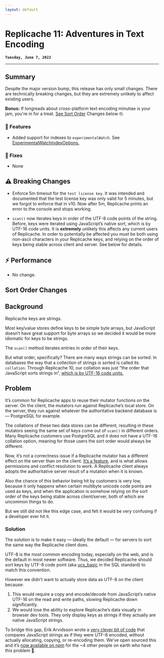 ```yaml
---
layout: default
---
```


# **Replicache 11: Adventures in Text Encoding**

**`Tuesday, June 7, 2022`**

<hr>

## **Summary**

Despite the major version bump, this release has only small changes. There are technically breaking changes, but they are extremely unlikely to affect existing users.

**Bonus:** If longreads about cross-platform text encoding minutiae is your jam, you're in for a treat. [See Sort Order](#) Changes below 🤓.


### **🎁 Features**

* Added support for indexes to <code>experimentalWatch</code>. See [ExperimentalWatchIndexOptions.](#)

### **🧰 Fixes**

* None


## ⚠️ **Breaking Changes**

* Enforce 5m timeout for the <code>test license key</code>. It was intended and documented that the test license key was only valid for 5 minutes, but we forgot to enforce that in v10. Now after 5m, Replicache prints an error to the console and stops working.

* <code>scan()</code> now iterates keys in order of the UTF-8 code points of the string. Before, keys were iterated using JavaScript’s native sort, which is by UTF-16 code units. It is 
**extremely** unlikely this affects any current users of Replicache. In order to potentially be affected you must be both using non-ascii characters in your Replicache keys, and relying on the order of keys being stable across client and server. See below for details.

## ⚡️ **Performance**

* No change.

## **Sort Order Changes**

## **Background**

Replicache keys are strings.

Most key/value stores define keys to be simple byte arrays, but JavaScript doesn’t have great support for byte arrays so we decided it would be more idiomatic for keys to be strings.

The <code>scan()</code> method iterates entries in order of their keys.

But what order, specifically? There are many ways strings can be sorted. In databases the way that a collection of strings is sorted is called its <code>collation</code>. Through Replicache 10, our collation was just ”the order that JavaScript sorts strings in”, [which is by UTF-16 code units.](#)

## **Problem**
It’s common for Replicache apps to reuse their mutator functions on the server. On the client, the mutators run against Replicache’s local store. On the server, they run against whatever the authoritative backend database is — PostgreSQL for example.

The collations of these two data stores can be different, resulting in these mutators seeing the same set of keys come out of <code>scan()</code> in different orders. Many Replicache customers use PostgreSQL and it does not have a UTF-16 collation option, meaning for those users the sort order would always be different.

Now, it’s not a correctness issue if a Replicache mutator has a different effect on the server than on the client. [It’s a feature](#), and is what allows permissions and conflict resolution to work. A Replicache client always adopts the authoritative server result of a mutation when it is known.

Also the chance of this behavior being hit by customers is very low, because it only happens when certain multibyte unicode code points are used as keys, and when the application is somehow relying on the sort order of the keys being stable across client/server, both of which are uncommon things to do.

But we still did not like this edge case, and felt it would be very confusing if a developer ever hit it.

### **Solution** 

The solution is to make it easy — ideally the default — for servers to sort the same way the Replicache client does.

UTF-8 is the most common encoding today, especially on the web, and is the default in most newer software. Thus, we decided Replicache should sort keys by UTF-8 code point (aka [ucs_basic](#) in the SQL standard) to match this convention.

However we didn’t want to actually store data as UTF-8 on the client because:

1. This would require a copy and encode/decode from JavaScript’s native UTF-16 on the read and write paths, slowing Replicache down significantly.
2. We would lose the ability to explore Replicache’s data visually in browser dev tools. They only display keys as strings if they actually are native JavaScript strings.

To bridge this gap, Erik Arvidsson wrote a [very clever bit of code](#) that compares JavaScript strings as if they were UTF-8 encoded, without actually allocating, copying, or re-encoding them. We’ve open sourced this and it’s [now available on npm](#) for the ~4 other people on earth who have this problem 🙂.